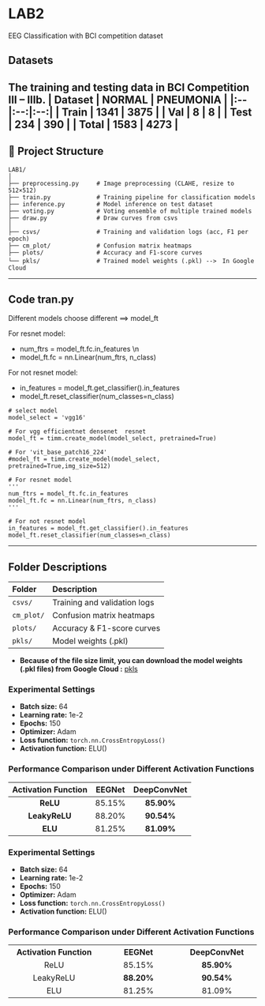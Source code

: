 # LAB2
EEG Classification with BCI competition dataset

## Datasets
The training and testing data in BCI Competition III – IIIb.
| Dataset | NORMAL | PNEUMONIA |
|:--|:--:|:--:|
| Train | **1341** | **3875** |
| Val | **8** | **8** |
| Test | **234** | **390** |
| **Total** | **1583** | **4273** |
---

## 📁 Project Structure
```
LAB1/
│
├── preprocessing.py     # Image preprocessing (CLAHE, resize to 512×512)
├── train.py             # Training pipeline for classification models
├── inference.py         # Model inference on test dataset
├── voting.py            # Voting ensemble of multiple trained models
├── draw.py              # Draw curves from csvs
│
├── csvs/                # Training and validation logs (acc, F1 per epoch)
├── cm_plot/             # Confusion matrix heatmaps
├── plots/               # Accuracy and F1-score curves
└── pkls/                # Trained model weights (.pkl) -->　In Google Cloud
```
---
## Code tran.py
Different models choose different ==> model_ft

For resnet model:
- num_ftrs = model_ft.fc.in_features \n
- model_ft.fc = nn.Linear(num_ftrs, n_class) 

For not resnet model:
- in_features = model_ft.get_classifier().in_features
- model_ft.reset_classifier(num_classes=n_class)
```
# select model
model_select = 'vgg16'

# For vgg efficientnet densenet  resnet
model_ft = timm.create_model(model_select, pretrained=True)

# For 'vit_base_patch16_224'
#model_ft = timm.create_model(model_select, pretrained=True,img_size=512) 

# For resnet model
'''
num_ftrs = model_ft.fc.in_features
model_ft.fc = nn.Linear(num_ftrs, n_class)
'''

# For not resnet model
in_features = model_ft.get_classifier().in_features
model_ft.reset_classifier(num_classes=n_class)
```
---
## Folder Descriptions

| Folder | Description |
|:--|:--|
| `csvs/` | Training and validation logs | 
| `cm_plot/` | Confusion matrix heatmaps | 
| `plots/` | Accuracy & F1-score curves |
| `pkls/` | Model weights (.pkl) | 
- **Because of the file size limit, you can download the model weights (.pkl files) from Google Cloud :** [pkls](https://drive.google.com/drive/folders/1MaRhkFk5fxD5Tn6RfLvimDjYHDQ80gMe?usp=sharing)


### Experimental Settings
- **Batch size:** 64  
- **Learning rate:** 1e-2  
- **Epochs:** 150  
- **Optimizer:** Adam  
- **Loss function:** `torch.nn.CrossEntropyLoss()`  
- **Activation function:** ELU()
### Performance Comparison under Different Activation Functions

| Activation Function |  EEGNet  | DeepConvNet |
|:--------------------:|:----------:|:------------:|
| **ReLU**       | 85.15% | **85.90%** |
| **LeakyReLU**  | 88.20% | **90.54%** |
| **ELU**        | 81.25% | **81.09%** |

### Experimental Settings
- **Batch size:** 64  
- **Learning rate:** 1e-2  
- **Epochs:** 150  
- **Optimizer:** Adam  
- **Loss function:** `torch.nn.CrossEntropyLoss()`  
- **Activation function:** ELU()
### Performance Comparison under Different Activation Functions

<table>
  <tr>
    <th style="text-align:center; width:180px;">Activation Function</th>
    <th style="text-align:center; width:150px;">EEGNet</th>
    <th style="text-align:center; width:150px;">DeepConvNet</th>
  </tr>
  <tr>
    <td style="text-align:center;">ReLU</td>
    <td style="text-align:center;">85.15%</td>
    <td style="text-align:center;"><b>85.90%</b></td>
  </tr>
  <tr>
    <td style="text-align:center;">LeakyReLU</td>
    <td style="text-align:center;"><b>88.20%</b></td>
    <td style="text-align:center;"><b>90.54%</b></td>
  </tr>
  <tr>
    <td style="text-align:center;">ELU</td>
    <td style="text-align:center;">81.25%</td>
    <td style="text-align:center;">81.09%</td>
  </tr>
</table>

